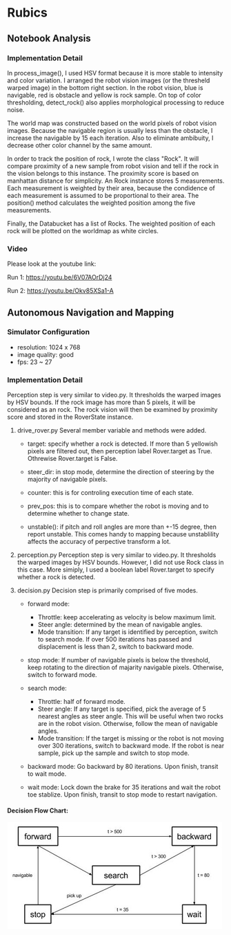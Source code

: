 # Rubics

## Notebook Analysis

### Implementation Detail
In process_image(), I used HSV format because it is more stable to intensity and color variation. I arranged the robot vision images (or the thresheld warped image) in the bottom right section. In the robot vision, blue is navigable, red is obstacle and yellow is rock sample. On top of color thresholding, detect_rock() also applies morphological processing to reduce noise.

The world map was constructed based on the world pixels of robot vision images. Because the navigable region is usually less than the obstacle, I increase the navigable by 15 each iteration. Also to eliminate ambibuity, I decrease other color channel by the same amount.

In order to track the position of rock, I wrote the class "Rock". It will compare proximity of a new sample from robot vision and tell if the rock in the vision belongs to this instance. The proximity score is based on manhattan distance for simplicity. An Rock instance stores 5 measurements. Each measurement is weighted by their area, because the condidence of each measurement is assumed to be proportional to their area. The position() method calculates the weighted position among the five measurements.

Finally, the Databucket has a list of Rocks. The weighted position of each rock will be plotted on the worldmap as white circles.

### Video

Please look at the youtube link:

Run 1: https://youtu.be/6V07AOrDj24

Run 2: https://youtu.be/Okv85XSa1-A


## Autonomous Navigation and Mapping

### Simulator Configuration
  - resolution: 1024 x 768
  - image quality: good
  - fps: 23 ~ 27

### Implementation Detail
Perception step is very similar to video.py. It thresholds the warped images by HSV bounds. If the rock image has more than 5 pixels, it will be considered as an rock. The rock vision will then be examined by proximity score and stored in the RoverState instance.

1. drive_rover.py
   Several member variable and methods were added.

   - target: specify whether a rock is detected. If more than 5 yellowish 
             pixels are filtered out, then perception label Rover.target as 
             True. Othrewise Rover.target is False.

   - steer_dir: in stop mode, determine the direction of steering by the 
                majority of navigable pixels.

   - counter: this is for controling execution time of each state.

   - prev_pos: this is to compare whether the robot is moving and to determine
               whether to change state.
   
   - unstable(): if pitch and roll angles are more than +-15 degree, then 
                 report unstable. This comes handy to mapping because 
                 unstablility affects the accuracy of perpective transform a
                 lot.

2. perception.py
   Perception step is very similar to video.py. It thresholds the warped images
   by HSV bounds. However, I did not use Rock class in this case. More simiply,
   I used a boolean label Rover.target to specify whether a rock is detected. 

3. decision.py
   Decision step is primarily comprised of five modes.

   - forward mode: 
      * Throttle: keep accelerating as velocity is below maximum limit. 
      * Steer angle: determined by the mean of navigable angles.
      * Mode transition:
          If any target is identified by perception, switch to search mode.
          If over 500 iterations has passed and displacement is less than 2, 
          switch to backward mode.

   - stop mode:
      If number of navigable pixels is below the threshold, keep rotating to the
      direction of majarity navigable pixels. Otherwise, switch to forward mode.

   - search mode:
     * Throttle: half of forward mode.
     * Steer angle:
        If any target is specified, pick the average of 5 nearest angles as 
        steer angle. This will be useful when two rocks are in the robot vision.
        Otherwise, follow the mean of navigable angles.
     * Mode transition:
        If the target is missing or the robot is not moving over 300 iterations,
        switch to backward mode.
        If the robot is near sample, pick up the sample and switch to stop mode.

   - backward mode:
      Go backward by 80 iterations. Upon finish, transit to wait mode.

   - wait mode:
      Lock down the brake for 35 iterations and wait the robot toe stablize.
      Upon finish, transit to stop mode to restart navigation.

#### Decision Flow Chart:


   ![alt text](./misc/flowchart.jpg)
